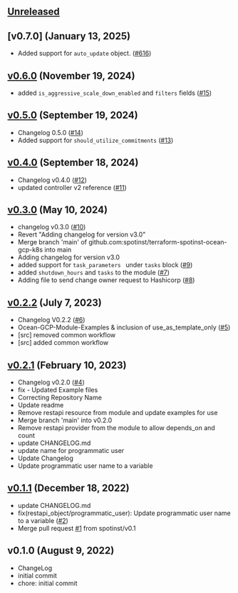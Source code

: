 <a name="unreleased"></a>
## [Unreleased]

<a name="v0.7.0"></a>
## [v0.7.0] (January 13, 2025)

- Added support for `auto_update` object. ([#616](https://github.com/spotinst/terraform-provider-spotinst/pull/616))

<a name="v0.6.0"></a>
## [v0.6.0] (November 19, 2024)

- added `is_aggressive_scale_down_enabled` and `filters` fields ([#15](https://github.com/spotinst/terraform-spotinst-ocean-gcp-k8s/issues/15))


<a name="v0.5.0"></a>
## [v0.5.0] (September 19, 2024)

- Changelog 0.5.0 ([#14](https://github.com/spotinst/terraform-spotinst-ocean-gcp-k8s/issues/14))
- Added support for `should_utilize_commitments` ([#13](https://github.com/spotinst/terraform-spotinst-ocean-gcp-k8s/issues/13))


<a name="v0.4.0"></a>
## [v0.4.0] (September 18, 2024)

- Changelog v0.4.0 ([#12](https://github.com/spotinst/terraform-spotinst-ocean-gcp-k8s/issues/12))
- updated controller v2 reference ([#11](https://github.com/spotinst/terraform-spotinst-ocean-gcp-k8s/issues/11))


<a name="v0.3.0"></a>
## [v0.3.0] (May 10, 2024)

- changelog v0.3.0 ([#10](https://github.com/spotinst/terraform-spotinst-ocean-gcp-k8s/issues/10))
- Revert "Adding changelog for version v3.0"
- Merge branch 'main' of github.com:spotinst/terraform-spotinst-ocean-gcp-k8s into main
- Adding changelog for version v3.0
- added support for `task_parameters ` under `tasks` block ([#9](https://github.com/spotinst/terraform-spotinst-ocean-gcp-k8s/issues/9))
- added `shutdown_hours` and `tasks` to the module ([#7](https://github.com/spotinst/terraform-spotinst-ocean-gcp-k8s/issues/7))
- Adding file to send change owner request to Hashicorp ([#8](https://github.com/spotinst/terraform-spotinst-ocean-gcp-k8s/issues/8))


<a name="v0.2.2"></a>
## [v0.2.2] (July 7, 2023)

- Changelog V0.2.2 ([#6](https://github.com/spotinst/terraform-spotinst-ocean-gcp-k8s/issues/6))
- Ocean-GCP-Module-Examples & inclusion of use_as_template_only  ([#5](https://github.com/spotinst/terraform-spotinst-ocean-gcp-k8s/issues/5))
- [src] removed common workflow
- [src] added common workflow


<a name="v0.2.1"></a>
## [v0.2.1] (February 10, 2023)

- Changelog v0.2.0 ([#4](https://github.com/spotinst/terraform-spotinst-ocean-gcp-k8s/issues/4))
- fix - Updated Example files
- Correcting Repository Name
- Update readme
- Remove restapi resource from module and update examples for use
- Merge branch 'main' into v0.2.0
- Remove restapi provider from the module to allow depends_on and count
- update CHANGELOG.md
- update name for programmatic user
- Update Changelog
- Update programmatic user name to a variable


<a name="v0.1.1"></a>
## [v0.1.1] (December 18, 2022)

- update CHANGELOG.md
- fix(restapi_object/programmatic_user): Update programmatic user name to a variable ([#2](https://github.com/spotinst/terraform-spotinst-ocean-gcp-k8s/issues/2))
- Merge pull request [#1](https://github.com/spotinst/terraform-spotinst-ocean-gcp-k8s/issues/1) from spotinst/v0.1


<a name="v0.1.0"></a>
## v0.1.0 (August 9, 2022)

- ChangeLog
- initial commit
- chore: initial commit


[Unreleased]: https://github.com/spotinst/terraform-spotinst-ocean-gcp-k8s/compare/v0.6.0...HEAD
[v0.6.0]: https://github.com/spotinst/terraform-spotinst-ocean-gcp-k8s/compare/v0.5.0...v0.6.0
[v0.5.0]: https://github.com/spotinst/terraform-spotinst-ocean-gcp-k8s/compare/v0.4.0...v0.5.0
[v0.4.0]: https://github.com/spotinst/terraform-spotinst-ocean-gcp-k8s/compare/v0.3.0...v0.4.0
[v0.3.0]: https://github.com/spotinst/terraform-spotinst-ocean-gcp-k8s/compare/v0.2.2...v0.3.0
[v0.2.2]: https://github.com/spotinst/terraform-spotinst-ocean-gcp-k8s/compare/v0.2.1...v0.2.2
[v0.2.1]: https://github.com/spotinst/terraform-spotinst-ocean-gcp-k8s/compare/v0.1.1...v0.2.1
[v0.1.1]: https://github.com/spotinst/terraform-spotinst-ocean-gcp-k8s/compare/v0.1.0...v0.1.1
